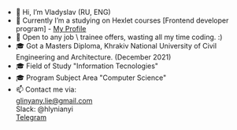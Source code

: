 - 👋 Hi, I’m Vladyslav (RU, ENG)
- 👀 Currently I’m a studying on Hexlet courses [Frontend developer program] - <a href="https://ru.hexlet.io/u/glinyany">My Profile</a>
- 💞️ Open to any job \ trainee offers, wasting all my time coding. :)
- 🎓 Got a Masters Diploma, Khrakiv National University of Civil Engineering and Architecture. (December 2021)<br>
- 🎓 Field of Study "Information Tecnologies"<br>
- 🎓 Program Subject Area "Computer Science"
- 📫 Contact me via:<br>
        glinyany.lie@gmail.com<br>
        Slack: @hlynianyi<br>
        <a href="[https://ru.hexlet.io/u/glinyany](https://t.me/desoIe)">Telegram</a>

<!---
glinyany/glinyany is a ✨ special ✨ repository because its `README.md` (this file) appears on your GitHub profile.
You can click the Preview link to take a look at your changes.
--->

